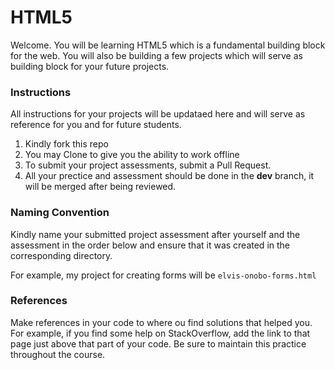# HTML5
Welcome. You will be learning HTML5 which is a fundamental building block for the web. You will also be building a few projects
which will serve as building block for your future projects.

### Instructions
All instructions for your projects will be updataed here and will serve as reference for you and for future students.
1. Kindly fork this repo
2. You may Clone to give you the ability to work offline
3. To submit your project assessments, submit a Pull Request.
4. All your prectice and assessment should be done in the __dev__ branch, it will be merged after being reviewed.

### Naming Convention
Kindly name your submitted project assessment after yourself and the assessment in the order below and ensure that it was
created in the corresponding directory.

For example, my project for creating forms will be ```elvis-onobo-forms.html```

### References
Make references in your code to where ou find solutions that helped you. For example, if you find some help on StackOverflow, add
the link to that page just above that part of your code. Be sure to maintain this practice throughout the course.
